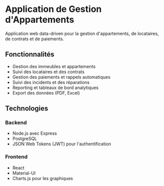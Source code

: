 # Application de Gestion d'Appartements

Application web data-driven pour la gestion d'appartements, de locataires, de contrats et de paiements.

## Fonctionnalités

- Gestion des immeubles et appartements
- Suivi des locataires et des contrats
- Gestion des paiements et rappels automatiques
- Suivi des incidents et des réparations
- Reporting et tableaux de bord analytiques
- Export des données (PDF, Excel)

## Technologies

### Backend
- Node.js avec Express
- PostgreSQL
- JSON Web Tokens (JWT) pour l'authentification

### Frontend
- React
- Material-UI
- Charts.js pour les graphiques
